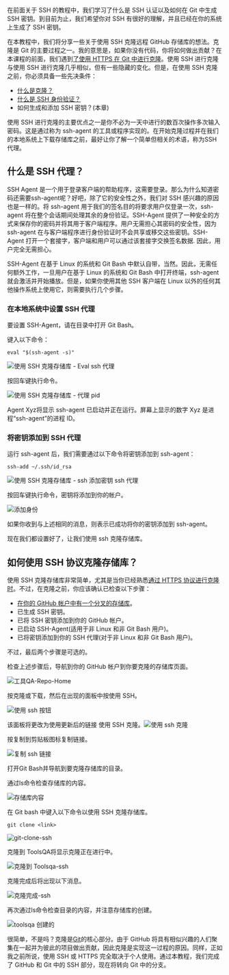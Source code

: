在前面关于 SSH 的教程中，我们学习了什么是 SSH 认证以及如何在 Git 中生成 SSH 密钥。到目前为止，我们希望你对 SSH 有很好的理解，并且已经在你的系统上生成了 SSH 密钥。

在本教程中，我们将分享一些关于使用 SSH 克隆远程 GitHub 存储库的想法。克隆是 Git 的主要过程之一。我的意思是，如果你没有代码，你将如何做出贡献？在本课程的前面，我们遇到[了使用 HTTPS 在 Git 中进行克隆](https://www.toolsqa.com/git/git-clone/)。使用 SSH 进行克隆与使用 SSH 进行克隆几乎相似，但有一些隐藏的变化。但是，在使用 SSH 克隆之前，你必须具备一些先决条件：

-   [什么是克隆？](https://www.toolsqa.com/git/git-clone/)
-   [什么是 SSH 身份验证？](https://www.toolsqa.com/git/ssh-protocol/)
-   如何生成和添加 SSH 密钥？(本章)

使用 SSH 进行克隆的主要优点之一是你不必为一天中进行的数百次操作多次输入密码。这是通过称为 ssh-agent 的工具或程序实现的。在开始克隆过程并在我们的本地系统上下载存储库之前，最好让你了解一个简单但相关的术语，称为SSH 代理。

## 什么是 SSH 代理？

SSH Agent 是一个用于登录客户端的帮助程序，这需要登录。那么为什么知道密码还需要ssh-agent呢？好吧，除了它的安全性之外，我们对 SSH 感兴趣的原因也是一样的。将 ssh-agent 用于我们的签名目的将要求用户仅登录一次，ssh-agent 将在整个会话期间处理其余的身份验证。SSH-Agent 提供了一种安全的方式来保存你的密码并将其用于客户端程序。用户无需担心其密码的安全性，因为 ssh-agent 在与客户端程序进行身份验证时不会共享或移交这些密钥。SSH-Agent 打开一个套接字，客户端和用户可以通过该套接字交换签名数据. 因此，用户完全无需担心。

SSH-Agent 在基于 Linux 的系统和 Git Bash 中默认自带，当然。因此，无需任何额外工作，一旦用户在基于 Linux 的系统和 Git Bash 中打开终端，ssh-agent 就会激活并开始播放。但是，如果你使用其他 SSH 客户端在 Linux 以外的任何其他操作系统上使用它，则需要执行几个步骤。

### 在本地系统中设置 SSH 代理

要设置 SSH-Agent，请在目录中打开 Git Bash。

键入以下命令：

```
eval "$(ssh-agent -s)"
```

![使用 SSH 克隆存储库 - Eval ssh 代理](https://www.toolsqa.com/gallery/Git/1.Cloning%20Repository%20using%20SSH%20-%20Eval%20ssh%20agent.png)

按回车键执行命令。

![使用 SSH 克隆存储库 - 代理 pid](https://www.toolsqa.com/gallery/Git/2.Cloning%20Repository%20using%20SSH%20-%20Agent%20pid.png)

Agent Xyz将显示 ssh-agent 已启动并正在运行。屏幕上显示的数字 Xyz 是进程“ssh-agent”的进程 ID。

### 将密钥添加到 SSH 代理

运行 ssh-agent 后，我们需要通过以下命令将密钥添加到 ssh-agent：

```
ssh-add ~/.ssh/id_rsa
```

![使用 SSH 克隆存储库 - ssh 添加密钥 ssh 代理](https://www.toolsqa.com/gallery/Git/3.Cloning%20Repository%20using%20SSH%20-%20ssh%20add%20keys%20ssh%20agent.png)

按回车键执行命令，密钥将添加到你的帐户。

![添加身份](https://www.toolsqa.com/gallery/Git/4.identity-added.png)

如果你收到与上述相同的消息，则表示已成功将你的密钥添加到 ssh-agent。

现在我们都设置好了，让我们使用 ssh 克隆存储库。

## 如何使用 SSH 协议克隆存储库？

使用 SSH 克隆存储库非常简单，尤其是当你已经熟悉[通过 HTTPS 协议进行克隆时](https://www.toolsqa.com/git/git-clone/)。不过，在克隆之前，你应该确认已检查以下步骤：

-   [在你的 GitHub 帐户中有一个分叉的存储库](https://www.toolsqa.com/git/git-fork/)。
-   已生成 SSH 密钥。
-   已将 SSH 密钥添加到你的 GitHub 帐户。
-   已启动 SSH-Agent(适用于非 Linux 和非 Git Bash 用户)。
-   已将密钥添加到你的 SSH 代理(对于非 Linux 和非 Git Bash 用户)。

不过，最后两个步骤是可选的。

检查上述步骤后，导航到你的 GitHub 帐户到你要克隆的存储库页面。

![工具QA-Repo-Home](https://www.toolsqa.com/gallery/Git/5.ToolsQA-Repo-Home.png)

按克隆或下载，然后在出现的面板中按使用 SSH。

![使用 ssh 按钮](https://www.toolsqa.com/gallery/Git/6.use-ssh-button.png)

该面板将更改为使用更新后的链接 使用 SSH 克隆。![使用 ssh 克隆](https://www.toolsqa.com/gallery/Git/7.clone-with-ssh.png)

按复制到剪贴板图标复制链接。

![复制 ssh 链接](https://www.toolsqa.com/gallery/Git/8.copy-ssh-link.png)

打开Git Bash并导航到要克隆存储库的目录。

通过ls命令检查存储库的内容。

![存储库内容](https://www.toolsqa.com/gallery/Git/9.repository-content.png)

在 Git bash 中键入以下命令以使用 SSH 克隆存储库。

```
git clone <link>
```

![git-clone-ssh](https://www.toolsqa.com/gallery/Git/10.git-clone-ssh.png)

克隆到 ToolsQA将显示克隆正在进行中。

![克隆到 Toolsqa-ssh](https://www.toolsqa.com/gallery/Git/11.Cloning-into-Toolsqa-ssh.png)

克隆完成后将出现以下消息。

![克隆完成-ssh](https://www.toolsqa.com/gallery/Git/12.cloning-done-ssh.png)

再次通过ls命令检查目录的内容，并注意存储库的创建。

![toolsqa 创建的](https://www.toolsqa.com/gallery/Git/13.toolsqa-created.png)

很简单，不是吗？克隆是[Git](https://www.toolsqa.com/git/git-fork/)的核心部分。由于 GitHub 将具有相似兴趣的人们聚集在一起并为彼此的项目做出贡献，因此克隆是实现这一过程的原因。同样，正如我之前所说，使用 SSH 或 HTTPS 完全取决于个人使用。通过本教程，我们完成了 GitHub 和 Git 中的 SSH 部分，现在将转向 Git 中的分支。